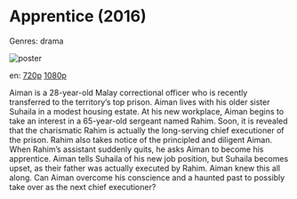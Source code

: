 # Apprentice (2016)

Genres: drama

![poster](http://image.tmdb.org/t/p/w500/vT77JpkiY8DHqBjYDE9wlp4Z6H9.jpg)

en:
  [720p](magnet:?xt=urn:btih:7AA62A300D91C99E9C340DBA61D3C9C63066FCC9&tr=udp://glotorrents.pw:6969/announce&tr=udp://tracker.opentrackr.org:1337/announce&tr=udp://torrent.gresille.org:80/announce&tr=udp://tracker.openbittorrent.com:80&tr=udp://tracker.coppersurfer.tk:6969&tr=udp://tracker.leechers-paradise.org:6969&tr=udp://p4p.arenabg.ch:1337&tr=udp://tracker.internetwarriors.net:1337)
  [1080p](magnet:?xt=urn:btih:6B205AB497B7C13886DFF63FD196DF83DAC95ECE&tr=udp://glotorrents.pw:6969/announce&tr=udp://tracker.opentrackr.org:1337/announce&tr=udp://torrent.gresille.org:80/announce&tr=udp://tracker.openbittorrent.com:80&tr=udp://tracker.coppersurfer.tk:6969&tr=udp://tracker.leechers-paradise.org:6969&tr=udp://p4p.arenabg.ch:1337&tr=udp://tracker.internetwarriors.net:1337)
  


Aiman is a 28-year-old Malay correctional officer who is recently transferred to the territory’s top prison. Aiman lives with his older sister Suhaila in a modest housing estate.  At his new workplace, Aiman begins to take an interest in a 65-year-old sergeant named Rahim. Soon, it is revealed that the charismatic Rahim is actually the long-serving chief executioner of the prison. Rahim also takes notice of the principled and diligent Aiman. When Rahim’s assistant suddenly quits, he asks Aiman to become his apprentice. Aiman tells Suhaila of his new job position, but Suhaila becomes upset, as their father was actually executed by Rahim. Aiman knew this all along.  Can Aiman overcome his conscience and a haunted past to possibly take over as the next chief executioner?
